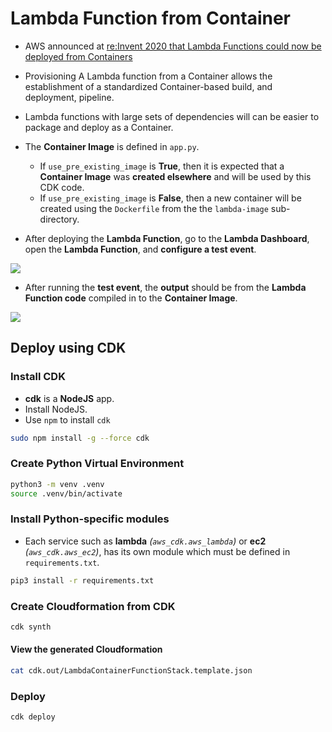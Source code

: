 # Lambda Function from Container

- AWS announced at [re:Invent 2020 that Lambda Functions could now be deployed from Containers](https://aws.amazon.com/blogs/aws/new-for-aws-lambda-container-image-support/)

- Provisioning A Lambda function from a Container allows the establishment of a standardized Container-based build, and deployment, pipeline.

- Lambda functions with large sets of dependencies will can be easier to package and deploy as a Container.

- The **Container Image** is defined in `app.py`.

  - If `use_pre_existing_image` is **True**, then it is expected that a **Container Image** was **created elsewhere** and will be used by this CDK code.
  - If `use_pre_existing_image` is **False**, then a new container will be created using the `Dockerfile` from the the `lambda-image` sub-directory.

- After deploying the **Lambda Function**, go to the **Lambda Dashboard**, open the **Lambda Function**, and **configure a test event**.

![](configureTestEvent.png)

- After running the **test event**, the **output** should be from the **Lambda Function code** compiled in to the **Container Image**.

![](sampleContainerFunctionTest.png)

## Deploy using CDK

### Install CDK

- **cdk** is a **NodeJS** app.
- Install NodeJS.
- Use `npm` to install `cdk`

```bash
sudo npm install -g --force cdk
```

### Create Python Virtual Environment

```bash
python3 -m venv .venv
source .venv/bin/activate
```

### Install Python-specific modules

- Each service such as **lambda** _(`aws_cdk.aws_lambda`)_ or **ec2** _(`aws_cdk.aws_ec2`)_, has its own module which must be defined in `requirements.txt`.

```bash
pip3 install -r requirements.txt
```

### Create Cloudformation from CDK

```bash
cdk synth
```

#### View the generated Cloudformation

```bash
cat cdk.out/LambdaContainerFunctionStack.template.json
```

### Deploy

```bash
cdk deploy
```
